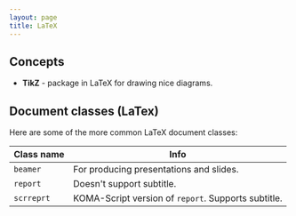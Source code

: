 ```yaml
---
layout: page
title: LaTeX
---
```


## Concepts

- **TikZ** - package in LaTeX for drawing nice diagrams.

## Document classes (LaTex)

Here are some of the more common LaTeX document classes:

| Class name | Info               |
| ---------- | ------------------ |
| `beamer`   | For producing presentations and slides. |
| `report`   | Doesn't support subtitle. |
| `scrreprt` | KOMA-Script version of `report`. Supports subtitle. |

